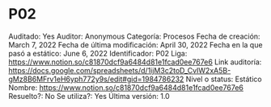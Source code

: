 # P02

Auditado: Yes
Auditor: Anonymous
Categoría: Procesos
Fecha de creación: March 7, 2022
Fecha de última modificación: April 30, 2022
Fecha en la que pasó a estático: June 6, 2022
Identificador: P02
Liga: https://www.notion.so/c81870dcf9a6484d81e1fcad0ee767e6 
Link auditoría: https://docs.google.com/spreadsheets/d/1ijM3c2toD_CvIW2xA5B-gMz8B6MFrv1eH6yph772y9s/edit#gid=1984786232
Nivel o status: Estático
Nombre: https://www.notion.so/c81870dcf9a6484d81e1fcad0ee767e6 
Resuelto?: No
Se utiliza?: Yes
Última versión: 1.0